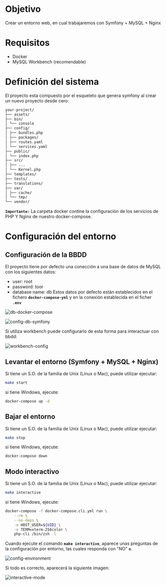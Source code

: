 # Objetivo
Crear un entorno web, en cual trabajaremos con Symfony + MySQL + Nginx

# Requisitos
* Docker
* MySQL Workbench (recomendable)

# Definición del sistema
El proyecto esta compuesto por el esqueleto que genera symfony al crear un nuevo proyecto desde cero:
```bash
your-project/
├── assets/
├── bin/
│ └── console
├── config/
│ ├── bundles.php
│ ├── packages/
│ ├── routes.yaml
│ └── services.yaml
├── public/
│ └── index.php
├── src/
│ ├── ...
│ └── Kernel.php
├── templates/
├── tests/
├── translations/
├── var/
│ ├── cache/
│ └── tmp/
└── vendor/
```
**`Importante:`** La carpeta docker contine la configuración de los servicios de PHP Y Nginx de nuestro docker-compose.

# Configuración del entorno

## Configuración de la BBDD
El proyecto tiene por defecto una conección a una base de datos de MySQL con los siguientes datos:
* user: root
* password: toor
* database name: db
Estos datos por defecto están establecidos en el fichero **`docker-compose-yml`** y en la conexión establecida en el ficher **`.env`**

![db-docker-compose](https://i.imgur.com/puBGHdd.jpg)

![config-db-symfony](https://i.imgur.com/FWDumvF.jpg)

Si utiliza workbench puede configurarlo de esta forma para interactuar con bbdd:

![workbench-config](https://i.imgur.com/kc16Ptb.png)

## Levantar el entorno (Symfony + MySQL + Nginx)
Si tiene un S.O. de la familia de Unix (Linux o Mac), puede utilizar ejecutar:
```bash
make start
```
si tiene Windows, ejecute:
```bash
docker-compose up -d
```

## Bajar el entorno
Si tiene un S.O. de la familia de Unix (Linux o Mac), puede utilizar ejecutar:
```bash
make stop
```
si tiene Windows, ejecute:
```bash
docker-compose down
```

## Modo interactivo
Si tiene un S.O. de la familia de Unix (Linux o Mac), puede utilizar ejecutar:
```bash
make interactive
```
si tiene Windows, ejecute:
```bash
docker-compose -f docker-compose.cli.yml run \
    --rm \
    --no-deps \
    -e HOST_USER=${UID} \
    -e TERM=xterm-256color \
    php-cli /bin/zsh -l
```
Cuando ejecute el comando **`make interactive`**, aparece unas preguntas de la configuración por entorno, las cuales responda con "NO" **`n`**.

![config-environment](https://i.imgur.com/wVNHxuM.jpg)

Si todo es correcto, aparecerá la siguiente imagen:

![interactive-mode](https://i.imgur.com/VWtB0WY.jpg)